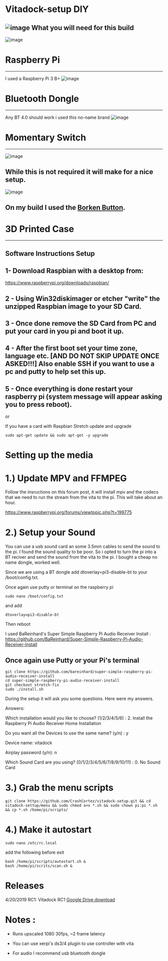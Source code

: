 # Vitadock-setup DIY
![image](https://github.com/CrashCortez/vitadock-setup/blob/master/icons/image.jpg)
What you will need for this build
------------------------------------
![image](https://github.com/CrashCortez/vitadock-setup/blob/master/icons/dock.jpg)
# Raspberry Pi
-----------------------
I used a Raspberry Pi 3 B+
![image](https://github.com/CrashCortez/vitadock-setup/blob/master/icons/pi3b+.jpg)

# Bluetooth Dongle
-------------------
Any BT 4.0 should work i used this no-name brand
![image](https://github.com/CrashCortez/vitadock-setup/blob/master/icons/bt%20dongle.jpg)

# Momentary Switch
------------------

![image](https://github.com/CrashCortez/vitadock-setup/blob/master/icons/momentary.jpg)

While this is not required it will make for a nice setup.
---------------
![image](https://github.com/CrashCortez/vitadock-setup/blob/master/icons/borken.jpg)

On my build I used the [Borken Button](https://www.youtube.com/watch?v=A08IrJ3ECuA).  
--------------------------

# 3D Printed Case
---------------------------

Software Instructions Setup
------------------------------

1- Download Raspbian with a desktop from:
-------
https://www.raspberrypi.org/downloads/raspbian/

2 - Using Win32diskimager or etcher "write" the unzipped Raspbian image to your SD Card. 
------
3 - Once done remove the SD Card from PC and put your card in you pi and boot it up.
------
4 - After the first boot set your time zone, language etc. [AND DO NOT SKIP UPDATE ONCE ASKED!!!] Also enable SSH if you want to use a pc and putty to help set this up.
--------
5 - Once everything is done restart your raspberry pi (system message will appear asking you to press reboot).
---------
or 

If you have a card with Raspbian Stretch update and upgrade
```
sudo apt-get update && sudo apt-get -y upgrade
```
# Setting up the media

# 1.) Update MPV and FFMPEG

Follow the insructions on this forum post, it will install mpv and the codecs that we need to run the stream from the vita to the pi. 
This will take about an hour. 

https://www.raspberrypi.org/forums/viewtopic.php?t=199775

# 2.) Setup your Sound

You can use a usb sound card an some 3.5mm cables to send the sound to the pi. I found the sound quality to be poor. So i opted to turn the pi into a BT reciver and send the sound from the vita to the pi. I bought a cheap no name dongle, worked well. 

Since we are using a BT dongle add dtoverlay=pi3-disable-bt to your /boot/config.txt.

Once again use putty or terminal on the raspberry pi
```
sudo nano /boot/config.txt
```
and add 
```
dtoverlay=pi3-disable-bt
```
Then reboot 

I used BaReinhard's Super Simple Raspberry Pi Audio Receiver Install : https://github.com/BaReinhard/Super-Simple-Raspberry-Pi-Audio-Receiver-Install

Once again use Putty or your Pi's terminal
-------------
```
git clone https://github.com/bareinhard/super-simple-raspberry-pi-audio-receiver-install
cd super-simple-raspberry-pi-audio-receiver-install
git checkout stretch-fix
sudo ./install.sh
```
During the setup it will ask you some questions. Here were my answers.

Answers:

Which installation would you like to choose? (1/2/3/4/5/6) : 2. Install the Raspberry Pi Audio Receiver Home Installation 

Do you want all the Devices to use the same name? (y/n) : y 

Device name: vitadock 

Airplay password (y/n): n 

Which Sound Card are you using? (0/1/2/3/4/5/6/7/8/9/10/11) : 0. No Sound Card


# 3.) Grab the menu scripts

```shell
git clone https://github.com/CrashCortez/vitadock-setup.git && cd vitadock-settup/menu && sudo chmod a+x *.sh && sudo chown pi:pi *.sh && cp *.sh /home/pi/scripts/
```

# 4.) Make it autostart

```shell
sudo nano /etc/rc.local
```

add the following before exit

```shell
bash /home/pi/scripts/autostart.sh &
bash /home/pi/scrits/scan.sh &
```
# Releases

4/20/2019 RC1: Vitadock RC1 
[Google Drive download](https://drive.google.com/open?id=14fQzrgGmT0gzRNprcmJL_JI9MPACiKHi)

# Notes :

- Runs upscaled 1080 30fps, ~2 frame latency

- You can use xerpi's ds3/4 plugin to use controller with vita

- For audio I recommend usb bluetooth dongle
